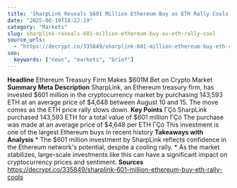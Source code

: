 ```yaml
---
title: 'SharpLink Reveals $601 Million Ethereum Buy as ETH Rally Cools'
date: "2025-08-19T18:22:19"
category: "Markets"
slug: sharplink-reveals-601-million-ethereum-buy-as-eth-rally-cool
source_urls:
  - "https://decrypt.co/335849/sharplink-601-million-ethereum-buy-eth-rally-cools"
seo:
  keywords: ["news", "markets", "brief"]
---
```

**Headline** Ethereum Treasury Firm Makes $601M Bet on Crypto Market  **Summary Meta Description** SharpLink, an Ethereum treasury firm, has invested $601 million in the cryptocurrency market by purchasing 143,593 ETH at an average price of $4,648 between August 10 and 15. The move comes as the ETH price rally slows down.  **Key Points**  ΓÇó SharpLink purchased 143,593 ETH for a total value of $601 million ΓÇó The purchase was made at an average price of $4,648 per ETH ΓÇó This investment is one of the largest Ethereum buys in recent history  **Takeaways with Analysis**  * The $601 million investment by SharpLink reflects confidence in the Ethereum network's potential, despite a cooling rally. * As the market stabilizes, large-scale investments like this can have a significant impact on cryptocurrency prices and sentiment.  **Sources** https://decrypt.co/335849/sharplink-601-million-ethereum-buy-eth-rally-cools 
